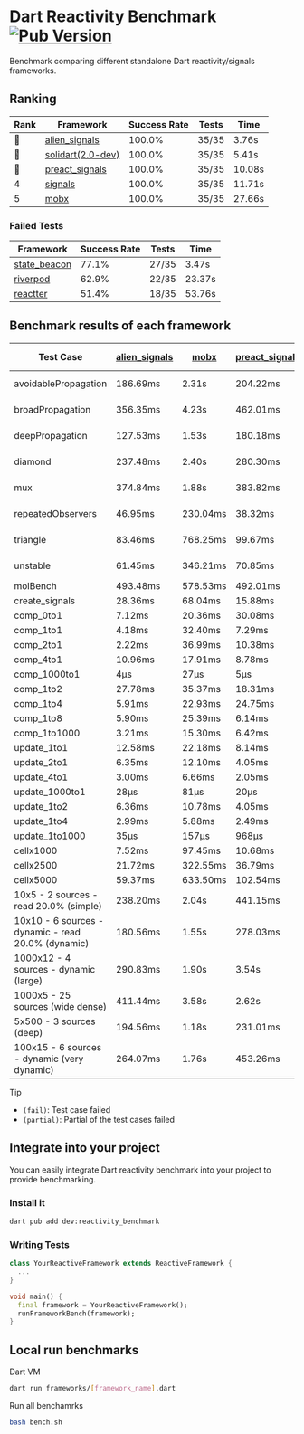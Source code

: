 # Dart Reactivity Benchmark [![Pub Version](https://img.shields.io/pub/v/reactivity_benchmark)](https://pub.dev/packages/reactivity_benchmark)

Benchmark comparing different standalone Dart reactivity/signals frameworks.

## Ranking

<!-- ranking start -->
| Rank | Framework | Success Rate | Tests | Time |
|------|-----------|--------------|-------|------|
| 🥇 | [alien_signals](https://github.com/medz/alien-signals-dart) | 100.0% | 35/35 | 3.76s |
| 🥈 | [solidart(2.0-dev)](https://github.com/nank1ro/solidart/tree/dev) | 100.0% | 35/35 | 5.41s |
| 🥉 | [preact_signals](https://pub.dev/packages/preact_signals) | 100.0% | 35/35 | 10.08s |
| 4 | [signals](https://github.com/rodydavis/signals.dart) | 100.0% | 35/35 | 11.71s |
| 5 | [mobx](https://github.com/mobxjs/mobx.dart) | 100.0% | 35/35 | 27.66s |

<!-- ranking end -->

### **Failed Tests**

<!-- fail start -->
| Framework | Success Rate | Tests | Time |
|-----------|--------------|-------|------|
| [state_beacon](https://github.com/jinyus/dart_beacon) | 77.1% | 27/35 | 3.47s |
| [riverpod](https://github.com/rrousselGit/riverpod) | 62.9% | 22/35 | 23.37s |
| [reactter](https://github.com/2devs-team/reactter) | 51.4% | 18/35 | 53.76s |

<!-- fail end -->

## Benchmark results of each framework

<!-- test-case start -->
| Test Case | [alien_signals](https://github.com/medz/alien-signals-dart) | [mobx](https://github.com/mobxjs/mobx.dart) | [preact_signals](https://pub.dev/packages/preact_signals) | [reactter](https://github.com/2devs-team/reactter) | [riverpod](https://github.com/rrousselGit/riverpod) | [signals](https://github.com/rodydavis/signals.dart) | [solidart(2.0-dev)](https://github.com/nank1ro/solidart/tree/dev) | [state_beacon](https://github.com/jinyus/dart_beacon) |
|---|---|---|---|---|---|---|---|---|
| avoidablePropagation | 186.69ms | 2.31s | 204.22ms | 1.25s | 1.42s | 216.54ms | 272.14ms | 149.93ms (fail) |
| broadPropagation | 356.35ms | 4.23s | 462.01ms | 4.99s | 81.71ms (fail) | 457.21ms | 506.77ms | 5.89ms (fail) |
| deepPropagation | 127.53ms | 1.53s | 180.18ms | 4.00s | 1.95s (fail) | 177.46ms | 168.02ms | 140.72ms (fail) |
| diamond | 237.48ms | 2.40s | 280.30ms | 14.03s (fail) | 2.56s (fail) | 290.59ms | 347.22ms | 186.73ms (fail) |
| mux | 374.84ms | 1.88s | 383.82ms | 1.02s | 569.57ms (fail) | 415.70ms | 447.33ms | 189.77ms (fail) |
| repeatedObservers | 46.95ms | 230.04ms | 38.32ms | 9.74s | 416.21ms (fail) | 46.35ms | 77.71ms | 53.18ms (fail) |
| triangle | 83.46ms | 768.25ms | 99.67ms | 4.52s | 979.12ms (fail) | 104.04ms | 117.25ms | 76.28ms (fail) |
| unstable | 61.45ms | 346.21ms | 70.85ms | 7.64s | 618.31ms (fail) | 74.46ms | 94.36ms | 337.77ms (fail) |
| molBench | 493.48ms | 578.53ms | 492.01ms | 5.90s | 11.62ms | 488.79ms | 493.57ms | 1.49ms |
| create_signals | 28.36ms | 68.04ms | 15.88ms | 13.34ms | 23.93ms | 25.95ms | 74.21ms | 64.26ms |
| comp_0to1 | 7.12ms | 20.36ms | 30.08ms | 13.68ms | 13.88ms | 12.54ms | 28.90ms | 57.76ms |
| comp_1to1 | 4.18ms | 32.40ms | 7.29ms | 99.56ms | 22.64ms | 22.64ms | 33.24ms | 59.27ms |
| comp_2to1 | 2.22ms | 36.99ms | 10.38ms | 72.37ms | 24.86ms | 14.38ms | 42.55ms | 37.69ms |
| comp_4to1 | 10.96ms | 17.91ms | 8.78ms | 85.23ms | 6.40ms | 3.92ms | 18.61ms | 17.37ms |
| comp_1000to1 | 4μs | 27μs | 5μs | 59.32ms | 4μs | 4μs | 16μs | 42μs |
| comp_1to2 | 27.78ms | 35.37ms | 18.31ms | 66.89ms | 11.65ms | 13.53ms | 37.93ms | 45.78ms |
| comp_1to4 | 5.91ms | 22.93ms | 24.75ms | 99.18ms | 26.48ms | 14.10ms | 21.84ms | 44.84ms |
| comp_1to8 | 5.90ms | 25.39ms | 6.14ms | 116.37ms | 4.97ms | 7.16ms | 24.02ms | 45.97ms |
| comp_1to1000 | 3.21ms | 15.30ms | 6.42ms | 47.90ms | 4.56ms | 4.59ms | 16.75ms | 39.37ms |
| update_1to1 | 12.58ms | 22.18ms | 8.14ms | N/A | 82.88ms | 9.20ms | 16.40ms | 5.73ms |
| update_2to1 | 6.35ms | 12.10ms | 4.05ms | N/A | 43.70ms | 4.59ms | 7.96ms | 2.90ms |
| update_4to1 | 3.00ms | 6.66ms | 2.05ms | N/A | 21.00ms | 2.34ms | 4.40ms | 1.48ms |
| update_1000to1 | 28μs | 81μs | 20μs | N/A | 192μs | 23μs | 42μs | 15μs |
| update_1to2 | 6.36ms | 10.78ms | 4.05ms | N/A | 42.64ms | 4.92ms | 8.19ms | 2.92ms |
| update_1to4 | 2.99ms | 5.88ms | 2.49ms | N/A | 20.43ms | 2.33ms | 4.17ms | 1.48ms |
| update_1to1000 | 35μs | 157μs | 968μs | N/A | 112μs | 44μs | 181μs | 400μs |
| cellx1000 | 7.52ms | 97.45ms | 10.68ms | N/A | N/A | 10.39ms | 12.52ms | 6.69ms |
| cellx2500 | 21.72ms | 322.55ms | 36.79ms | N/A | N/A | 39.65ms | 44.30ms | 30.66ms |
| cellx5000 | 59.37ms | 633.50ms | 102.54ms | N/A | N/A | 89.31ms | 129.11ms | 77.66ms |
| 10x5 - 2 sources - read 20.0% (simple) | 238.20ms | 2.04s | 441.15ms | N/A | 2.29s | 534.01ms | 357.52ms | 252.24ms |
| 10x10 - 6 sources - dynamic - read 20.0% (dynamic) | 180.56ms | 1.55s | 278.03ms | N/A | 1.56s (partial) | 287.42ms | 261.31ms | 199.37ms |
| 1000x12 - 4 sources - dynamic (large) | 290.83ms | 1.90s | 3.54s | N/A | 2.58s (partial) | 4.01s | 479.43ms | 350.89ms |
| 1000x5 - 25 sources (wide dense) | 411.44ms | 3.58s | 2.62s | N/A | 4.60s | 3.61s | 605.28ms | 508.87ms |
| 5x500 - 3 sources (deep) | 194.56ms | 1.18s | 231.01ms | N/A | 1.52s | 226.17ms | 262.25ms | 205.01ms |
| 100x15 - 6 sources - dynamic (very dynamic) | 264.07ms | 1.76s | 453.26ms | N/A | 1.85s (partial) | 494.66ms | 392.43ms | 272.17ms |

<!-- test-case end -->

> [!TIP]
> - `(fail)`: Test case failed
> - `(partial)`: Partial of the test cases failed

## Integrate into your project

You can easily integrate Dart reactivity benchmark into your project to provide benchmarking.

### Install it

```bash
dart pub add dev:reactivity_benchmark
```

### Writing Tests

```dart
class YourReactiveFramework extends ReactiveFramework {
  ...
}

void main() {
  final framework = YourReactiveFramework();
  runFrameworkBench(framework);
}
```

## Local run benchmarks

Dart VM
```bash
dart run frameworks/[framework_name].dart
```

Run all benchamrks
```bash
bash bench.sh
```

